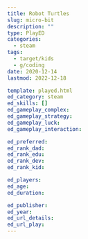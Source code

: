 ```yaml
---
title: Robot Turtles
slug: micro-bit
description: ""
type: PlayED
categories:
  - steam
tags:
  - target/kids
  - g/coding
date: 2020-12-14
lastmod: 2022-12-18

template: played.html
ed_category: steam
ed_skills: []
ed_gameplay_complex: 
ed_gameplay_strategy: 
ed_gameplay_luck: 
ed_gameplay_interaction: 

ed_preferred: 
ed_rank_dad: 
ed_rank_edu: 
ed_rank_dev: 
ed_rank_kid: 

ed_players: 
ed_age: 
ed_duration: 

ed_publisher: 
ed_year: 
ed_url_details: 
ed_url_play: 
---
```

